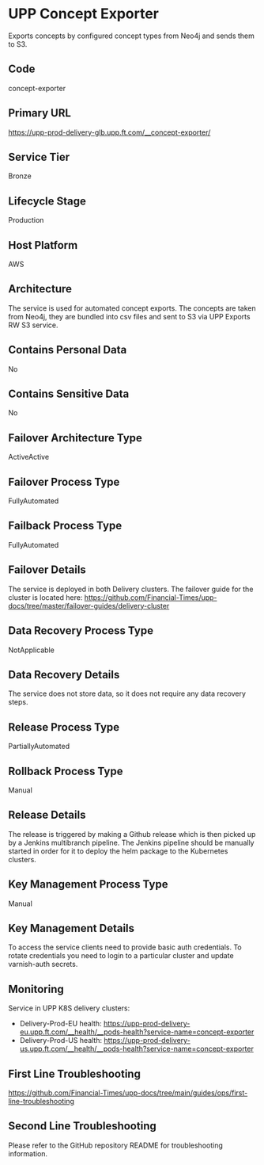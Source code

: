 # UPP Concept Exporter

Exports concepts by configured concept types from Neo4j and sends them to S3.

## Code

concept-exporter

## Primary URL

<https://upp-prod-delivery-glb.upp.ft.com/__concept-exporter/>

## Service Tier

Bronze

## Lifecycle Stage

Production

## Host Platform

AWS

## Architecture

The service is used for automated concept exports. The concepts are taken from Neo4j, they are bundled into csv files and sent to S3 via UPP Exports RW S3 service.

## Contains Personal Data

No

## Contains Sensitive Data

No

## Failover Architecture Type

ActiveActive

## Failover Process Type

FullyAutomated

## Failback Process Type

FullyAutomated

## Failover Details

The service is deployed in both Delivery clusters. The failover guide for the cluster is located here:
<https://github.com/Financial-Times/upp-docs/tree/master/failover-guides/delivery-cluster>

## Data Recovery Process Type

NotApplicable

## Data Recovery Details

The service does not store data, so it does not require any data recovery steps.

## Release Process Type

PartiallyAutomated

## Rollback Process Type

Manual

## Release Details

The release is triggered by making a Github release which is then picked up by a Jenkins multibranch pipeline. The Jenkins pipeline should be manually started in order for it to deploy the helm package to the Kubernetes clusters.

## Key Management Process Type

Manual

## Key Management Details

To access the service clients need to provide basic auth credentials.
To rotate credentials you need to login to a particular cluster and update varnish-auth secrets.

## Monitoring

Service in UPP K8S delivery clusters:

- Delivery-Prod-EU health: <https://upp-prod-delivery-eu.upp.ft.com/__health/__pods-health?service-name=concept-exporter>
- Delivery-Prod-US health: <https://upp-prod-delivery-us.upp.ft.com/__health/__pods-health?service-name=concept-exporter>

## First Line Troubleshooting

<https://github.com/Financial-Times/upp-docs/tree/main/guides/ops/first-line-troubleshooting>

## Second Line Troubleshooting

Please refer to the GitHub repository README for troubleshooting information.
